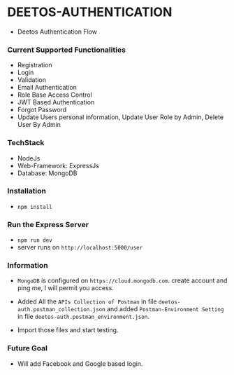 # DEETOS-AUTHENTICATION

- Deetos Authentication Flow

### Current Supported Functionalities
- Registration
- Login
- Validation
- Email Authentication
- Role Base Access Control
- JWT Based Authentication
- Forgot Password
- Update Users personal information, Update User Role by Admin, Delete User By Admin

### TechStack

- NodeJs
- Web-Framework: ExpressJs
- Database: MongoDB

### Installation
- `npm install`


### Run the Express Server
- `npm run dev`
- server runs on `http://localhost:5000/user`

### Information
- `MongoDB` is configured on `https://cloud.mongodb.com`. create account and ping me, I will permit you access.

- Added All the `APIs Collection of Postman` in file `deetos-auth.postman_collection.json` and added `Postman-Environment Setting` in file `deetos-auth.postman_environment.json`.

- Import those files and start testing.

### Future Goal

- Will add Facebook and Google based login.
